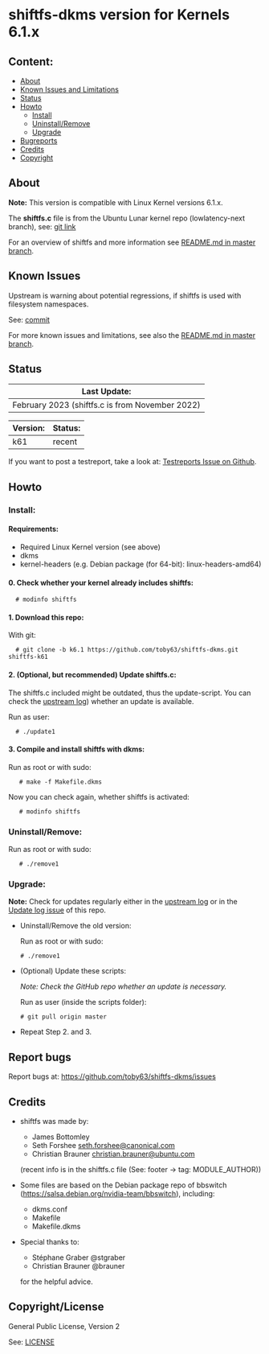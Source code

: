 
# shiftfs-dkms version for Kernels 6.1.x

Content:
--------
* [About](#about)
* [Known Issues and Limitations](#known-issues)
* [Status](#status)
* [Howto](#howto)
    * [Install](#install)
    * [Uninstall/Remove](#uninstallremove)
    * [Upgrade](#upgrade)
* [Bugreports](#report-bugs)
* [Credits](#credits)
* [Copyright](#copyrightlicense)


## About

**Note:** This version is compatible with Linux Kernel versions 6.1.x.

The **shiftfs.c** file is from the Ubuntu Lunar kernel repo (lowlatency-next branch), see: [git link](https://git.launchpad.net/~ubuntu-kernel/ubuntu/+source/linux/+git/lunar/log/fs/shiftfs.c?h=lowlatency-next)

For an overview of shiftfs and more information see [README.md in master branch](https://github.com/toby63/shiftfs-dkms/blob/master/README.md).

## Known Issues

Upstream is warning about potential regressions, if shiftfs is
used with filesystem namespaces.

See: [commit](https://git.launchpad.net/~ubuntu-kernel/ubuntu/+source/linux/+git/jammy/commit/fs/shiftfs.c?h=master-next&id=d347e71d2c0b4fc79891b00c47971f1ac5bd1ca8)

For more known issues and limitations, see also the [README.md in master branch](https://github.com/toby63/shiftfs-dkms#limitations).

## Status

| Last Update: |
| --- |
| February 2023 (shiftfs.c is from November 2022) |


| Version: | Status: |
| --- | --- | 
| k61 | recent |

If you want to post a testreport, take a look at: [Testreports Issue on Github](https://github.com/toby63/shiftfs-dkms/issues/3).

## Howto

### Install:

#### Requirements:
 * Required Linux Kernel version (see above)
 * dkms
 * kernel-headers (e.g. Debian package (for 64-bit): linux-headers-amd64)

#### 0. Check whether your kernel already includes shiftfs:

      # modinfo shiftfs

#### 1. Download this repo:
  
 With git:

      # git clone -b k6.1 https://github.com/toby63/shiftfs-dkms.git shiftfs-k61


#### 2. (Optional, but recommended) Update shiftfs.c:

 The shiftfs.c included might be outdated, thus the update-script.
 You can check the [upstream log](https://git.launchpad.net/~ubuntu-kernel/ubuntu/+source/linux/+git/lunar/log/fs/shiftfs.c?h=lowlatency-next)) whether an update is available.

 Run as user:

      # ./update1


#### 3. Compile and install shiftfs with dkms:

 Run as root or with sudo:

       # make -f Makefile.dkms

 Now you can check again, whether shiftfs is activated:

       # modinfo shiftfs

### Uninstall/Remove:  

   Run as root or with sudo:

       # ./remove1

### Upgrade:

**Note:** Check for updates regularly either in the [upstream log](https://git.launchpad.net/~ubuntu-kernel/ubuntu/+source/linux/+git/lunar/log/fs/shiftfs.c?h=lowlatency-next) or in the [Update log issue](https://github.com/toby63/shiftfs-dkms/issues/12) of this repo.
 
 * Uninstall/Remove the old version:

   Run as root or with sudo:

       # ./remove1

 * (Optional) Update these scripts:
   
   _Note: Check the GitHub repo whether an update is necessary._
   
   Run as user (inside the scripts folder):
       
       # git pull origin master
 
 * Repeat Step 2. and 3.


## Report bugs

 Report bugs at:
 https://github.com/toby63/shiftfs-dkms/issues


## Credits

* shiftfs was made by:
   * James Bottomley
   * Seth Forshee <seth.forshee@canonical.com>
   * Christian Brauner <christian.brauner@ubuntu.com>   
   
   (recent info is in the shiftfs.c file (See: footer -> tag: MODULE_AUTHOR))

* Some files are based on the Debian package repo of bbswitch (https://salsa.debian.org/nvidia-team/bbswitch), including:
   * dkms.conf
   * Makefile
   * Makefile.dkms
   
* Special thanks to:
   * Stéphane Graber @stgraber
   * Christian Brauner @brauner
   
  for the helpful advice.


## Copyright/License

General Public License, Version 2

See: [LICENSE](LICENSE)
